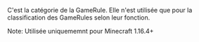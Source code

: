 C'est la catégorie de la GameRule. Elle n'est utilisée que pour la classification des GameRules selon leur fonction.

Note: Utilisée uniquememnt pour Minecraft 1.16.4+